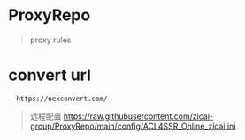 # ProxyRepo

> proxy rules

# convert url

```
- https://nexconvert.com/
```

> 远程配置 https://raw.githubusercontent.com/zicai-group/ProxyRepo/main/config/ACL4SSR_Online_zicai.ini
